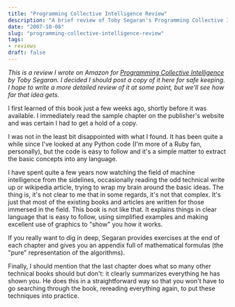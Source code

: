 ```yaml
---
title: "Programming Collective Intelligence Review"
description: "A brief review of Toby Segaran's Programming Collective Intelligence"
date: "2007-10-08"
slug: "programming-collective-intelligence-review"
tags:
- reviews
draft: false
---
```

_This is a review I wrote on Amazon for [Programming Collective Intelligence](https://www.amazon.com/Programming-Collective-Intelligence-Building-Applications/dp/0596529325/) by Toby Segaran. I decided I should post a copy of it here for safe keeping. I hope to write a more detailed review of it at some point, but we'll see how far that idea gets._

I first learned of this book just a few weeks ago, shortly before it was available. I immediately read the sample chapter on the publisher's website and was certain I had to get a hold of a copy.

I was not in the least bit disappointed with what I found. It has been quite a while since I've looked at any Python code (I'm more of a Ruby fan, personally), but the code is easy to follow and it's a simple matter to extract the basic concepts into any language.

I have spent quite a few years now watching the field of machine intelligence from the sidelines, occasionally reading the odd technical write up or wikipedia article, trying to wrap my brain around the basic ideas. The thing is, it's not clear to me that in some regards, it's not that complex. It's just that most of the existing books and articles are written for those immersed in the field. This book is not like that. It explains things in clear language that is easy to follow, using simplified examples and making excellent use of graphics to "show" you how it works.

If you really want to dig in deep, Segaran provides exercises at the end of each chapter and gives you an appendix full of mathematical formulas (the "pure" representation of the algorithms).

Finally, I should mention that the last chapter does what so many other technical books should but don't: it clearly summarizes everything he has shown you. He does this in a straightforward way so that you won't have to go searching through the book, rereading everything again, to put these techniques into practice.
